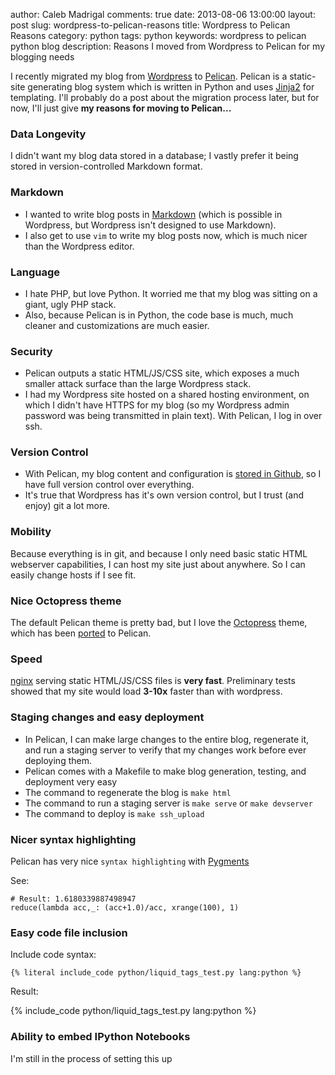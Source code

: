 author: Caleb Madrigal
comments: true
date: 2013-08-06 13:00:00
layout: post
slug: wordpress-to-pelican-reasons
title: Wordpress to Pelican Reasons
category: python
tags: python
keywords: wordpress to pelican python blog
description: Reasons I moved from Wordpress to Pelican for my blogging needs

I recently migrated my blog from [Wordpress](http://wordpress.org/) to [Pelican](http://docs.getpelican.com/en/3.2/).  Pelican is a static-site generating blog system which is written in Python and uses [Jinja2](http://jinja.pocoo.org/docs/) for templating.  I'll probably do a post about the migration process later, but for now, I'll just give **my reasons for moving to Pelican...**

### Data Longevity
I didn't want my blog data stored in a database; I vastly prefer it being stored in version-controlled Markdown format.

### Markdown
* I wanted to write blog posts in [Markdown](http://en.wikipedia.org/wiki/Markdown) (which is possible in Wordpress, but Wordpress isn't designed to use Markdown).
* I also get to use `vim` to write my blog posts now, which is much nicer than the Wordpress editor.

### Language
* I hate PHP, but love Python.  It worried me that my blog was sitting on a giant, ugly PHP stack.
* Also, because Pelican is in Python, the code base is much, much cleaner and customizations are much easier.

### Security
* Pelican outputs a static HTML/JS/CSS site, which exposes a much smaller attack surface than the large Wordpress stack.
* I had my Wordpress site hosted on a shared hosting environment, on which I didn't have HTTPS for my blog (so my Wordpress admin password was being transmitted in plain text).  With Pelican, I log in over ssh.

### Version Control
* With Pelican, my blog content and configuration is [stored in Github](https://github.com/calebmadrigal/calebmadrigal-blog), so I have full version control over everything.
* It's true that Wordpress has it's own version control, but I trust (and enjoy) git a lot more.

### Mobility
Because everything is in git, and because I only need basic static HTML webserver capabilities, I can host my site just about anywhere.  So I can easily change hosts if I see fit.

### Nice Octopress theme
The default Pelican theme is pretty bad, but I love the [Octopress](http://octopress.org) theme, which has been [ported](https://github.com/duilio/pelican-octopress-theme) to Pelican.

### Speed
[nginx](http://nginx.org/en/) serving static HTML/JS/CSS files is **very fast**.  Preliminary tests showed that my site would load **3-10x** faster than with wordpress.

### Staging changes and easy deployment
* In Pelican, I can make large changes to the entire blog, regenerate it, and run a staging server to verify that my changes work before ever deploying them.
* Pelican comes with a Makefile to make blog generation, testing, and deployment very easy
* The command to regenerate the blog is `make html`
* The command to run a staging server is `make serve` or `make devserver`
* The command to deploy is `make ssh_upload`

### Nicer syntax highlighting
Pelican has very nice `syntax highlighting` with [Pygments](http://pygments.org/)

See:

    # Result: 1.6180339887498947
    reduce(lambda acc,_: (acc+1.0)/acc, xrange(100), 1)

### Easy code file inclusion
Include code syntax:

    {% literal include_code python/liquid_tags_test.py lang:python %}

Result:

{% include_code python/liquid_tags_test.py lang:python %}

### Ability to embed IPython Notebooks
I'm still in the process of setting this up


